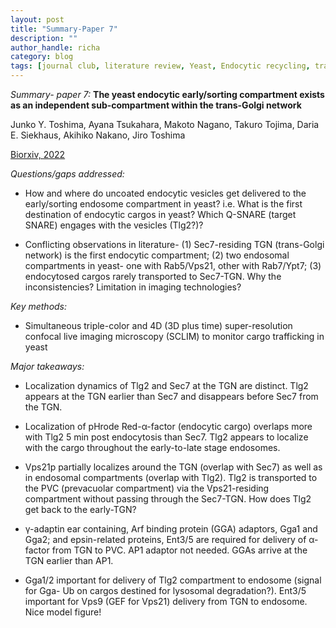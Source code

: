 ```yaml
---
layout: post
title: "Summary-Paper 7"
description: ""
author_handle: richa
category: blog
tags: [journal club, literature review, Yeast, Endocytic recycling, trans-Golgi, Tlg2, endosome, SNARE, fluorescence microscopy]
---
```

*Summary- paper 7:*
 **The yeast endocytic early/sorting compartment exists as an independent sub-compartment within the trans-Golgi network**

Junko Y. Toshima, Ayana Tsukahara, Makoto Nagano, Takuro Tojima, Daria E. Siekhaus, Akihiko Nakano, Jiro Toshima

[Biorxiv, 2022](https://www.biorxiv.org/content/10.1101/2022.11.21.517324v1.abstract?%3Fcollection=)

*Questions/gaps addressed:* 

- How and where do uncoated endocytic vesicles get delivered to the early/sorting endosome compartment in yeast? i.e. What is the first destination of endocytic cargos in yeast? Which Q-SNARE (target SNARE) engages with the vesicles (Tlg2?)?

- Conflicting observations in literature- (1) Sec7-residing TGN (trans-Golgi network) is the first endocytic compartment; (2) two endosomal compartments in yeast- one with Rab5/Vps21, other with Rab7/Ypt7; (3) endocytosed cargos rarely transported to Sec7-TGN. Why the inconsistencies? Limitation in imaging technologies? 

*Key methods:* 

- Simultaneous triple-color and 4D (3D plus time) super-resolution confocal live imaging microscopy (SCLIM) to monitor cargo trafficking in yeast

*Major takeaways:*

- Localization dynamics of Tlg2 and Sec7 at the TGN are distinct. Tlg2 appears at the TGN earlier than Sec7 and disappears before Sec7 from the TGN. 

- Localization of pHrode Red-α-factor (endocytic cargo) overlaps more with Tlg2 5 min post endocytosis than Sec7. Tlg2 appears to localize with the cargo throughout the early-to-late stage endosomes.

- Vps21p partially localizes around the TGN (overlap with Sec7) as well as in endosomal compartments (overlap with Tlg2). Tlg2 is transported to the PVC (prevacuolar compartment) via the Vps21-residing compartment without passing through the Sec7-TGN. How does Tlg2 get back to the early-TGN?

- γ-adaptin ear containing, Arf binding protein (GGA) adaptors, Gga1 and Gga2; and epsin-related proteins, Ent3/5 are required for delivery of α-factor from TGN to PVC. AP1 adaptor not needed. GGAs arrive at the TGN earlier than AP1. 

- Gga1/2 important for delivery of Tlg2 compartment to endosome (signal for Gga- Ub on cargos destined for lysosomal degradation?). Ent3/5 important for Vps9 (GEF for Vps21) delivery from TGN to endosome. Nice model figure!


 



